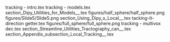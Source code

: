 tracking - intro.tex
tracking - models.tex
section_Dipy_Utilities_for_Models__.tex
figures/half_sphere/half_sphere.png
figures/Slide5/Slide5.png
section_Using_Dipy_s_Local__.tex
tacking-lt-direction getter.tex
figures/full_sphere/full_sphere.png
tracking - multivox dec.tex
section_Streamline_Utilities_Tractography_can__.tex
section_Appendix_subsection_Local_Tracking__.tex